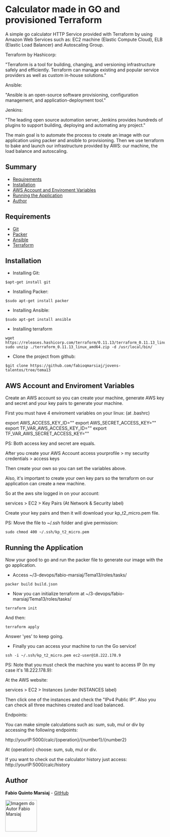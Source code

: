 # Calculator made in GO and provisioned Terraform

A simple go calculator HTTP Service provided with Terraform by using Amazon Web Services such as: EC2 machine (Elastic Compute Cloud),
ELB (Elastic Load Balancer) and Autoscaling Group.

Terraform by Hashicorp:

"Terraform is a tool for building, changing, and versioning infrastructure safely and efficiently. Terraform can manage existing and popular service providers as well as custom in-house solutions."

Ansible:

"Ansible is an open-source software provisioning, configuration management, and application-deployment tool."

Jenkins:

"The leading open source automation server, Jenkins provides hundreds of plugins to support building, deploying and automating any project."

The main goal is to automate the process to create an image with our application using packer and ansible to provisioning.
Then we use terraform to bake and launch our infrastructure provided by AWS: our machine, the load balance and autoscaling.

## Summary

- [Requirements](#requirements)
- [Installation](#installation)
- [AWS Account and Enviroment Variables](#aws-account-and-enviroment-variables)
- [Running the Application](#running-the-application)
- [Author](#author)

## Requirements

- [Git](https://git-scm.com/)
- [Packer]()
- [Ansible]()
- [Terraform]()

## Installation

- Installing Git:

```
$apt-get install git
```

- Installing Packer:

```
$sudo apt-get install packer
```

- Installing Ansible:

```
$sudo apt-get install ansible
```

- Installing terraform

```
wget https://releases.hashicorp.com/terraform/0.11.13/terraform_0.11.13_linux_amd64.zip
sudo unzip ./terraform_0.11.13_linux_amd64.zip -d /usr/local/bin/
```

- Clone the project from github:

```
$git clone https://github.com/fabioqmarsiaj/jovens-talentos/tree/tema13
```

## AWS Account and Enviroment Variables

Create an AWS account so you can create your machine, generate AWS key and secret and your key pairs to generate your machine.

First you must have 4 enviroment variables on your linux: (at .bashrc)

export AWS_ACCESS_KEY_ID=""
export AWS_SECRET_ACCESS_KEY=""
export TF_VAR_AWS_ACCESS_KEY_ID=""
export TF_VAR_AWS_SECRET_ACCESS_KEY=""

PS: Both access key and secret are equals.

After you create your AWS Account access yourprofile > my security credentials > access keys

Then create your own so you can set the variables above.

Also, it's important to create your own key pars so the terraform on our application can create a new machine.

So at the aws site logged in on your account:

services > EC2 > Key Pairs (At Network & Security label)

Create your key pairs and then it will download your kp_t2_micro.pem file.

PS: Move the file to ~/.ssh folder and give permission:

```
sudo chmod 400 ~/.ssh/kp_t2_micro.pem
```

## Running the Application

Now your good to go and run the packer file to generate our image with the go application.

- Access ~/3-devops/fabio-marsiaj/Tema13/roles/tasks/

```
packer build build.json
```

- Now you can initialize terraform at ~/3-devops/fabio-marsiaj/Tema13/roles/tasks/

```
terraform init
```

And then:

```
terraform apply
```

Answer 'yes' to keep going.

- Finally you can access your machine to run the Go service!

```
ssh -i ~/.ssh/kp_t2_micro.pem ec2-user@18.222.178.9
```

PS: Note that you must check the machine you want to access IP (In my case it's 18.222.178.9):

At the AWS website:

services > EC2 > Instances (under INSTANCES label)

Then click one of the instances and check the "IPv4 Public IP".
Also you can check all three machines created and load balanced.

Endpoints:

You can make simple calculations such as: sum, sub, mul or div by accessing the following endpoints:

http://yourIP:5000/calc/{operation}/{number1}/{number2}

At {operation} choose: sum, sub, mul or div.

If you want to check out the calculator history just access:
http://yourIP:5000/calc/history

## Author

**Fabio Quinto Marsiaj** - [GitHub](https://github.com/fabioqmarsiaj)

<a href="https://github.com/fabioqmarsiaj">
    <img
    alt="Imagem do Autor Fabio Marsiaj" src="https://avatars0.githubusercontent.com/u/34289167?s=460&v=4" width="100">
</a>
